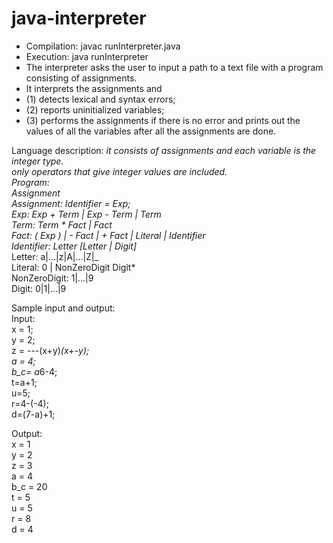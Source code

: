  <h1>java-interpreter</h1>
 
 *  Compilation:  javac runInterpreter.java
 *  Execution:    java runInterpreter
 *  The interpreter asks the user to input a path to a text file with a program consisting of assignments.
 *  It interprets the assignments and
 *  (1) detects lexical and syntax errors; 
 *  (2) reports uninitialized variables; 
 *  (3) performs the assignments if there is no error and prints out the values of all the variables after all the assignments are done.


Language description:
*it consists of assignments and each variable is the integer type.<br/>
*only operators that give integer values are included.<br/>
Program:<br/>
Assignment*<br/>
Assignment:  Identifier = Exp;<br/>
Exp:   Exp + Term | Exp - Term | Term<br/>
Term:  Term * Fact  | Fact<br/>
Fact:  ( Exp ) | - Fact | + Fact | Literal | Identifier<br/>
Identifier:  Letter [Letter | Digit]*<br/>
Letter:  a|...|z|A|...|Z|_<br/>
Literal:  0 | NonZeroDigit Digit*		<br/>
NonZeroDigit:  1|...|9<br/>
Digit:  0|1|...|9<br/>

Sample input and output:<br/>
Input:<br/>
x = 1;<br/>
y = 2;<br/>
z = ---(x+y)*(x+-y);<br/>
a = 4;<br/>
b_c= a*6-4;<br/>
t=a+1;<br/>
u=5;<br/>
r=4-(-4);<br/>
d=(7-a)+1;<br/>

Output:<br/>
x = 1<br/>
y = 2<br/>
z = 3<br/>
a = 4<br/>
b_c = 20<br/>
t = 5<br/>
u = 5<br/>
r = 8<br/>
d = 4<br/>
